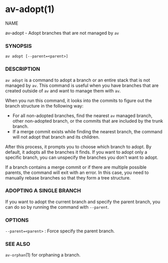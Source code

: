 # av-adopt(1)

NAME

av-adopt - Adopt branches that are not managed by `av`

### SYNOPSIS

```synopsis
av adopt [--parent=<parent>]
```

### DESCRIPTION

`av adopt` is a command to adopt a branch or an entire stack that is not managed by `av`. This command is useful when you have branches that are created outside of `av` and want to manage them with `av`.

When you run this command, it looks into the commits to figure out the branch structure in the following way:

* For all non-adopted branches, find the nearest `av` managed branch, other non-adopted branch, or the commits that are included by the trunk branch.
* If a merge commit exists while finding the nearest branch, the command will not adopt that branch and its children.

After this process, it prompts you to choose which branch to adopt. By default, it adopts all the branches it finds. If you want to adopt only a specific branch, you can unspecify the branches you don't want to adopt.

If a branch contains a merge commit or if there are multiple possible parents, the command will exit with an error. In this case, you need to manually rebase branches so that they form a tree structure.

### ADOPTING A SINGLE BRANCH

If you want to adopt the current branch and specify the parent branch, you can do so by running the command with `--parent`.

### OPTIONS

`--parent=<parent>` : Force specify the parent branch.

### SEE ALSO

`av-orphan`(1) for orphaning a branch.
